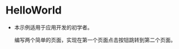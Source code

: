 # HelloWorld<a name="ZH-CN_TOPIC_0000001126997479"></a>

-   本示例适用于应用开发的初学者。

    编写两个简单的页面，实现在第一个页面点击按钮跳转到第二个页面。
